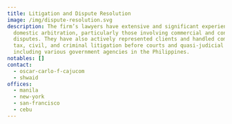 ```yaml
---
title: Litigation and Dispute Resolution
image: /img/dispute-resolution.svg
description: The firm’s lawyers have extensive and significant experience in
  domestic arbitration, particularly those involving commercial and construction
  disputes. They have also actively represented clients and handled commercial,
  tax, civil, and criminal litigation before courts and quasi-judicial bodies,
  including various government agencies in the Philippines.
notables: []
contact:
  - oscar-carlo-f-cajucom
  - shwaid
offices:
  - manila
  - new-york
  - san-francisco
  - cebu
---
```

